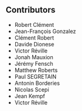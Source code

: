 Contributors
------------


- Robert Clément
- Jean-François Gonzalez
- Clément Robert
- Davide Dionese
- Victor Réville
- Jonah Mauxion
- Jérémy Fensch
- Matthew Roberts
- Paul SEGRETAIN
- Antonin Borderies
- Nicolas Scepi
- Jean Kempf
- Victor Réville
